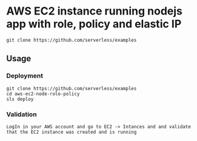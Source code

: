<!--
title: .'AWS EC2 instance running nodejs app'
description: 'AWS EC2 instance running nodejs app & a service using it to create GIFs'
framework: v3
platform: AWS
priority: 10
authorLink: 'https://github.com/victorgmp'
authorName: 'Víctor Moreno'
authorAvatar: 'https://avatars0.githubusercontent.com/u/16034468?v=4&s=140'
-->

# AWS EC2 instance running nodejs app with role, policy and elastic IP
```
git clone https://github.com/serverless/examples
```
## Usage

### Deployment
```
git clone https://github.com/serverless/examples
cd aws-ec2-node-role-policy
sls deploy
```

### Validation
```
LogIn in your AWS account and go to EC2 -> Intances and and validate that the EC2 instance was created and is running
```